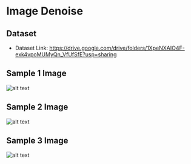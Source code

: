 # Image Denoise

## Dataset
- Dataset Link: https://drive.google.com/drive/folders/1XpeNXAIO4F-exk4vpoMUMyQn_VfUfSfE?usp=sharing

## Sample 1 Image
![alt text](https://github.com/ismailsiddiqui011/Image_Denoise/blob/main/Prediction_1.png?raw=true)

## Sample 2 Image
![alt text](https://github.com/ismailsiddiqui011/Image_Denoise/blob/main/Prediction_2.png?raw=true)

## Sample 3 Image
![alt text](https://github.com/ismailsiddiqui011/Image_Denoise/blob/main/Prediction_3.png?raw=true)
